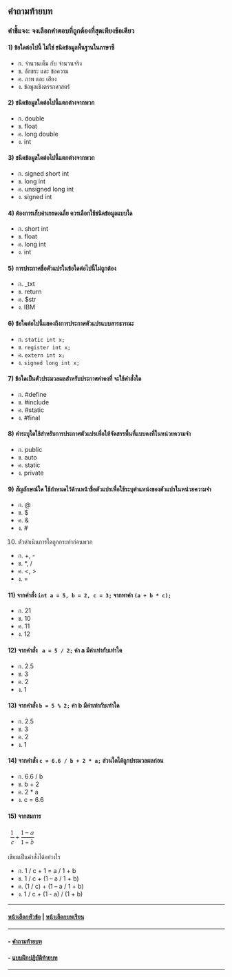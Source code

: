 ## คำถามท้ายบท

### คำชี้แจง: จงเลือกคำตอบที่ถูกต้องที่สุดเพียงข้อเดียว
#### 1)  ข้อใดต่อไปนี้ ไม่ใช่ ชนิดข้อมูลพื้นฐานในภาษาซี
* ก.  จำนวนเต็ม กับ จำนวนจริง			
* ข.  อักขระ และ ข้อความ   
* ค.  ภาพ และ เสียง				
* ง.  ข้อมูลเชิงตรรกศาสตร์
#### 2)  ชนิดข้อมูลใดต่อไปนี้แตกต่างจากพวก
* ก.  double 					
* ข.  float   
* ค.  long double					
* ง.  int
#### 3)  ชนิดข้อมูลใดต่อไปนี้แตกต่างจากพวก
* ก.  signed short int 				
* ข.  long int   
* ค.  unsigned long int				
* ง.  signed int
#### 4)  ต้องการเก็บค่าเกรดเฉลี่ย ควรเลือกใช้ชนิดข้อมูลแบบใด
* ก.  short int 				
* ข.  float   
* ค.  long int					
* ง.  int
#### 5)  การประกาศชื่อตัวแปรในข้อใดต่อไปนี้ไม่ถูกต้อง
* ก.  _txt 					
* ข.  return   
* ค.  $str						
* ง.  IBM
#### 6)  ข้อใดต่อไปนี้แสดงถึงการประกาศตัวแปรแบบสารธารณะ
* ก.  ``` static int x; ``` 					
* ข.  ``` register int x; ```    
* ค.  ``` extern int x; ``` 				
* ง.  ``` signed long int x; ``` 
#### 7)  ข้อใดเป็นตัวประมวลผลสำหรับประกาศค่าคงที่ จะใช้คำสั่งใด
* ก.  #define					
* ข.  #include
* ค.  #static					
* ง.  #final
#### 8)  คำระบุใดใช้สำหรับการประกาศตัวแปรเพื่อให้จัดสรรพื้นที่แบบคงที่ในหน่วยความจำ
* ก.  public					
* ข.  auto   
* ค.  static					
* ง.  private
#### 9)  สัญลักษณ์ใด ใช้กำหนดไว้ด้านหน้าชื่อตัวแปรเพื่อใช้ระบุตำแหน่งของตัวแปรในหน่วยความจำ
* ก.  @						
* ข.  $   
* ค.  &						
* ง.  #
10)  ตัวดำเนินการใดถูกกระทำก่อนพวก
* ก.  +, -						
* ข.  *, /   
* ค.  <, >					
* ง.  =
#### 11)  จากคำสั่ง ``` int a = 5, b = 2, c = 3; ``` จากหาค่า ``` (a + b * c); ```
* ก.  21						
* ข.  10
* ค.  11						
* ง.  12
#### 12)  จากคำสั่ง ``` a = 5 / 2;``` ค่า a มีค่าเท่ากับเท่าใด
* ก.  2.5						
* ข.  3
* ค.  2						
* ง.  1
#### 13)  จากคำสั่ง ``` b = 5 % 2; ``` ค่า b มีค่าเท่ากับเท่าใด
* ก.  2.5						
* ข.  3
* ค.  2						
* ง.  1
#### 14)  จากคำสั่ง ``` c = 6.6 / b + 2 * a; ``` ส่วนใดได้ถูกประมวลผลก่อน
* ก.  6.6 / b					
* ข.  b + 2
* ค.  2 * a					
* ง.  c = 6.6
#### 15)  จากสมการ   

<img src=img/a1.png>

เขียนเป็นคำสั่งได้อย่างไร
* ก.  1 / c + 1 = a / 1 + b				
* ข.  1 / c + (1 – a / 1 + b)
* ค.  (1 / c) + (1 – a / 1 + b)			
* ง.  1 / c + (1 - a) / (1 + b)

---
#### [หน้าเลือกหัวข้อ](README.md) | [หน้าเลือกบทเรียน](../README.md)
---
#### - [คำถามท้ายบท](0430.md)
#### - [แบบฝึกปฏิบัติท้ายบท](0450.md)
---

